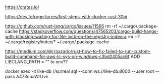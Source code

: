 https://crates.io/

https://dev.to/rogertorres/first-steps-with-docker-rust-30oi

https://github.com/rust-lang/cargo/issues/11566
rm -rf ~/.cargo/.package-cache
https://stackoverflow.com/questions/47565203/cargo-build-hangs-with-blocking-waiting-for-file-lock-on-the-registry-index-a
rm -rf ~/.cargo/registry/index/\* ~/.cargo/.package-cache

https://medium.com/@rrnazario/rust-how-to-fix-failed-to-run-custom-build-command-for-aws-lc-sys-on-windows-c3bd2405ac6f
ADD LIBCLANG_PATH = "" to env??

docker exec -it like-db //surreal sql --conn ws://like-db:8000 --user root --pass A473nuaWrUvn
